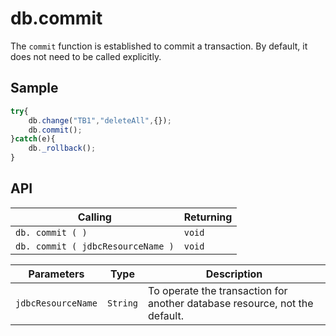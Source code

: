 # db.commit

The `commit` function is established to commit a transaction. By default, it does not need to be called explicitly.

## Sample

```javascript
try{
	db.change("TB1","deleteAll",{});
	db.commit();
}catch(e){
	db._rollback();
}
```

## API

| Calling | Returning |
|---|---|
| `db. commit ( )` | `void` |
| `db. commit ( jdbcResourceName )` | `void` |

| Parameters | Type | Description |
|---|---|---|
| `jdbcResourceName` | `String` | To operate the transaction for another database resource, not the default. |

